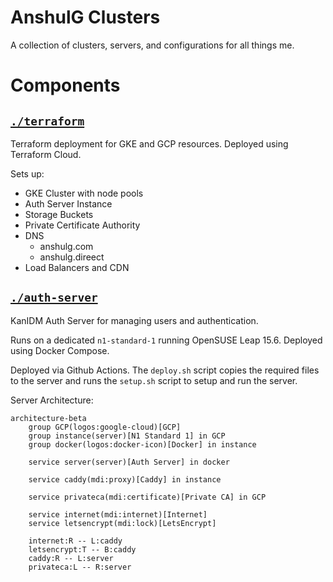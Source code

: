# AnshulG Clusters

A collection of clusters, servers, and configurations for all things me.

# Components

## [`./terraform`](./terraform/)

Terraform deployment for GKE and GCP resources.
Deployed using Terraform Cloud.

Sets up:

- GKE Cluster with node pools
- Auth Server Instance
- Storage Buckets
- Private Certificate Authority
- DNS
    - anshulg.com
    - anshulg.direect
- Load Balancers and CDN

## [`./auth-server`](./auth-server/)

KanIDM Auth Server for managing users and authentication.

Runs on a dedicated `n1-standard-1` running OpenSUSE Leap 15.6.
Deployed using Docker Compose.

Deployed via Github Actions.
The `deploy.sh` script copies the required files to the server
and runs the `setup.sh` script to setup and run the server.

Server Architecture:
```mermaid
architecture-beta
    group GCP(logos:google-cloud)[GCP]
    group instance(server)[N1 Standard 1] in GCP
    group docker(logos:docker-icon)[Docker] in instance

    service server(server)[Auth Server] in docker

    service caddy(mdi:proxy)[Caddy] in instance

    service privateca(mdi:certificate)[Private CA] in GCP

    service internet(mdi:internet)[Internet]
    service letsencrypt(mdi:lock)[LetsEncrypt]

    internet:R -- L:caddy
    letsencrypt:T -- B:caddy
    caddy:R -- L:server
    privateca:L -- R:server
```
